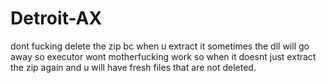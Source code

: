 # Detroit-AX

dont fucking delete the zip bc when u extract it sometimes the dll will go away so executor wont motherfucking work so when it doesnt just extract the zip again and u 
will have fresh files that are not deleted.
